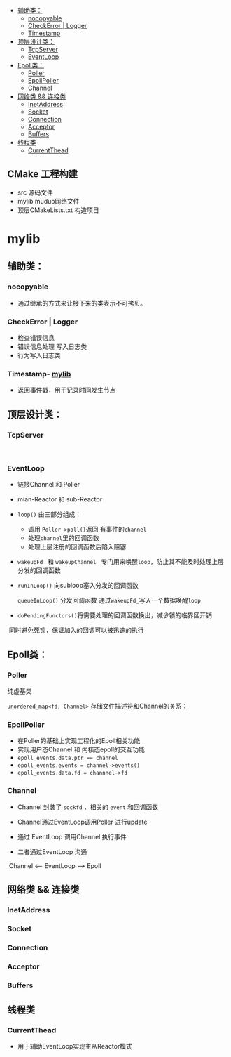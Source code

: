   - [辅助类：](#辅助类)
    - [nocopyable](#nocopyable)
    - [CheckError | Logger](#checkerror--logger)
    - [Timestamp](#timestamp)
  - [顶层设计类：](#顶层设计类)
    - [TcpServer](#tcpserver)
    - [EventLoop](#eventloop)
  - [Epoll类：](#epoll类)
    - [Poller](#poller)
    - [EpollPoller](#epollpoller)
    - [Channel](#channel)
  - [网络类 && 连接类](#网络类--连接类)
    - [InetAddress](#inetaddress)
    - [Socket](#socket)
    - [Connection](#connection)
    - [Acceptor](#acceptor)
    - [Buffers](#buffers)
  - [线程类](#线程类)
    - [CurrentThead](#currentthead)



## CMake 工程构建

- src 源码文件
- mylib muduo网络文件
- 顶层CMakeLists.txt 构造项目





# mylib

## 辅助类：

### nocopyable

- 通过继承的方式来让接下来的类表示不可拷贝。

### CheckError | Logger

- 检查错误信息
- 错误信息处理 写入日志类
- 行为写入日志类

### Timestamp- [mylib](#mylib)
- 返回事件戳，用于记录时间发生节点



## 顶层设计类：

### TcpServer 

​			

### EventLoop

- 链接Channel 和 Poller

- mian-Reactor 和 sub-Reactor

- `loop()` 由三部分组成：

  - 调用 `Poller->poll()`返回 有事件的`channel`
  - 处理`channel`里的回调函数
  - 处理上层注册的回调函数后陷入阻塞

- `wakeupFd_` 和 `wakeupChannel_`  专门用来唤醒`loop`，防止其不能及时处理上层分发的回调函数

- `runInLoop()` 向subloop塞入分发的回调函数

  `queueInLoop()` 分发回调函数 通过`wakeupFd_`写入一个数据唤醒`loop`

- `doPendingFunctors()`将需要处理的回调函数换出，减少锁的临界区开销

​		同时避免死锁，保证加入的回调可以被迅速的执行

## Epoll类：

### Poller

纯虚基类

`unordered_map<fd, Channel>` 存储文件描述符和Channel的关系；

### EpollPoller

- 在Poller的基础上实现工程化的Epoll相关功能
- 实现用户态Channel 和 内核态epoll的交互功能
- `epoll_events.data.ptr == channel`
- `epoll_events.events = channel->events()`
- `epoll_events.data.fd = channnel->fd`

### Channel

-  Channel 封装了 `sockfd` ，相关的 `event` 和回调函数
-  Channel通过EventLoop调用Poller 进行update

-  通过 EventLoop 调用Channel 执行事件

-  二者通过EventLoop 沟通

​          Channel <-- EventLoop --> Epoll



## 网络类 && 连接类 

### InetAddress



###  Socket



### Connection



### Acceptor



### Buffers



## 线程类

### CurrentThead

- 用于辅助EventLoop实现主从Reactor模式

